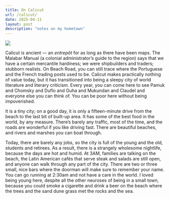 ```yaml
---
title: On Calicut
url: /calicut/
date: 2025-04-11
layout: post
description: "notes on my hometown"
---
```

<img src="/img/calicut.png">

Calicut is ancient — an *entrepôt* for as long as there have been maps. The Malabar Manual (a colonial administrator’s guide to the region) says that we have a certain mercantile hardiness; we were shipbuilders and traders; stubborn realists. On Beach Road, you can still trace where the Portuguese and the French trading posts used to be. Calicut makes practically nothing of value today, but it has transitioned into being a sleepy city of world literature and literary criticism. Every year, you can come here to see Pamuk and Chomsky and Duflo and Guha and Mukundan and Claudel and everyone else you can think of. You can be poor here without being impoverished. 

It is a tiny city; on a good day, it is only a fifteen-minute drive from the beach to the last bit of built-up area. It has some of the best food in the world, by any measure. There’s barely any traffic, most of the time, and the roads are wonderful if you like driving fast. There are beautiful beaches, and rivers and marshes you can boat through. 

Today, there are barely any jobs, so the city is full of the young and the old, students and retirees. As a result, there is a strangely wholesome nightlife, because the days are hot and humid. At 3AM, families are talking on the beach, the Latin American cafés that serve steak and salads are still open, and anyone can walk through any part of the city. There are two or three small, nice bars where the doorman will make sure to remember your name. You can go running at 2:30am and not have a care in the world. I loved being young here, despite all the other neuroses of being in a small town, because you could smoke a cigarette and drink a beer on the beach where the trees and the sand dune grass met the rocks and the sea.